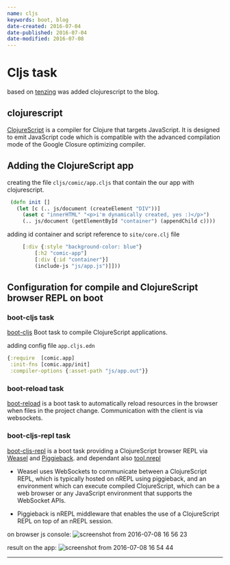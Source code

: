 ```yaml
---
name: cljs
keywords: boot, blog
date-created: 2016-07-04
date-published: 2016-07-04
date-modified: 2016-07-08
---
```


# Cljs task

based on [tenzing](https://github.com/martinklepsch/tenzing) was added clojurescript to the blog.


## clojurescript

[ClojureScript](https://github.com/clojure/clojurescript)
is a compiler for Clojure that targets JavaScript. It is designed to emit JavaScript code which is compatible with the advanced compilation mode of the Google Closure optimizing compiler.



## Adding the ClojureScript app


creating the file `cljs/comic/app.cljs` that contain the our app with clojurescript.
```clojure
 (defn init []
   (let [c (.. js/document (createElement "DIV"))]
     (aset c "innerHTML" "<p>i'm dynamically created, yes :)</p>")
     (.. js/document (getElementById "container") (appendChild c))))
```


adding id container and script reference to `site/core.clj` file
```clojure
     [:div {:style "background-color: blue"}
         [:h2 "comic-app"]
         [:div {:id "container"}]
         (include-js "js/app.js")]]))
```


## Configuration for compile and ClojureScript browser REPL on boot


### boot-cljs task

[boot-cljs](https://github.com/adzerk-oss/boot-cljs)
 Boot task to compile ClojureScript applications.

adding config file `app.cljs.edn`
```clojure
{:require  [comic.app]
 :init-fns [comic.app/init]
 :compiler-options {:asset-path "js/app.out"}}
```

### boot-reload task

[boot-reload](https://github.com/adzerk-oss/boot-reload) is a boot task to automatically reload resources in the browser when files in the project change. Communication with the client is via websockets.

### boot-cljs-repl task
[boot-cljs-repl](https://github.com/adzerk-oss/boot-cljs-repl) is a boot task providing a ClojureScript browser REPL via [Weasel](https://github.com/tomjakubowski/weasel) and [Piggieback](https://github.com/cemerick/piggieback).
and dependant also [tool.nrepl](https://github.com/clojure/tools.nrepl)

- Weasel uses WebSockets to communicate between a ClojureScript REPL, which is typically hosted on nREPL using piggieback, and an environment which can execute compiled ClojureScript, which can be a web browser or any JavaScript environment that supports the WebSocket APIs.

- Piggieback is nREPL middleware that enables the use of a ClojureScript REPL on top of an nREPL session.

on browser js console:
![screenshot from 2016-07-08 16 56 23](https://cloud.githubusercontent.com/assets/3462917/16707698/34038524-45d8-11e6-9daf-b0858d2da7d6.png)


result on the app:
  ![screenshot from 2016-07-08 16 54 44](https://cloud.githubusercontent.com/assets/3462917/16707673/3628fb28-45d7-11e6-9917-7ceb091a3060.png)

___
